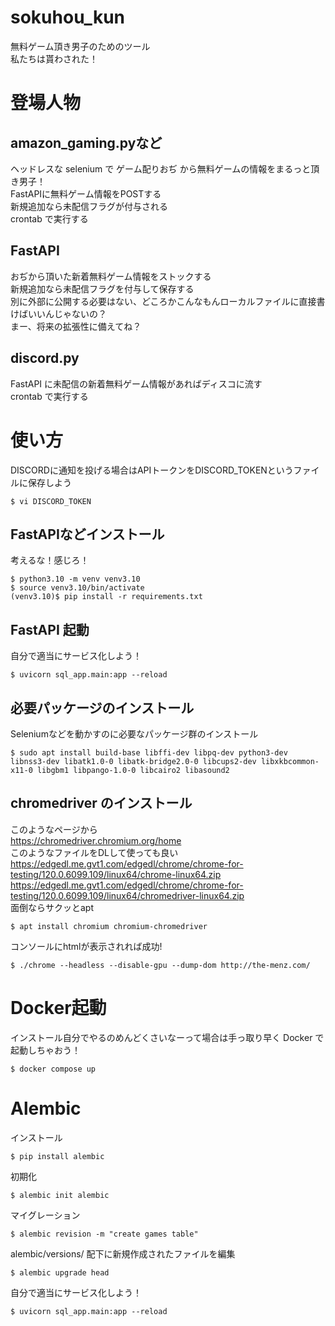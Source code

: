 # sokuhou_kun
無料ゲーム頂き男子のためのツール  
私たちは貰わされた！

# 登場人物
## amazon_gaming.pyなど
ヘッドレスな selenium で ゲーム配りおぢ から無料ゲームの情報をまるっと頂き男子！  
FastAPIに無料ゲーム情報をPOSTする  
新規追加なら未配信フラグが付与される  
crontab で実行する  

## FastAPI
おぢから頂いた新着無料ゲーム情報をストックする  
新規追加なら未配信フラグを付与して保存する  
別に外部に公開する必要はない、どころかこんなもんローカルファイルに直接書けばいいんじゃないの？  
まー、将来の拡張性に備えてね？  

## discord.py
FastAPI に未配信の新着無料ゲーム情報があればディスコに流す  
crontab で実行する  

# 使い方
DISCORDに通知を投げる場合はAPIトークンをDISCORD_TOKENというファイルに保存しよう
```
$ vi DISCORD_TOKEN
```

## FastAPIなどインストール
考えるな！感じろ！
```
$ python3.10 -m venv venv3.10
$ source venv3.10/bin/activate
(venv3.10)$ pip install -r requirements.txt
```

## FastAPI 起動
自分で適当にサービス化しよう！
```
$ uvicorn sql_app.main:app --reload
```

## 必要パッケージのインストール
Seleniumなどを動かすのに必要なパッケージ群のインストール
```
$ sudo apt install build-base libffi-dev libpq-dev python3-dev libnss3-dev libatk1.0-0 libatk-bridge2.0-0 libcups2-dev libxkbcommon-x11-0 libgbm1 libpango-1.0-0 libcairo2 libasound2
```

## chromedriver のインストール
このようなページから  
https://chromedriver.chromium.org/home  
このようなファイルをDLして使っても良い  
https://edgedl.me.gvt1.com/edgedl/chrome/chrome-for-testing/120.0.6099.109/linux64/chrome-linux64.zip  
https://edgedl.me.gvt1.com/edgedl/chrome/chrome-for-testing/120.0.6099.109/linux64/chromedriver-linux64.zip  
面倒ならサクッとapt
```
$ apt install chromium chromium-chromedriver
```
  
コンソールにhtmlが表示されれば成功!  
```
$ ./chrome --headless --disable-gpu --dump-dom http://the-menz.com/
```

# Docker起動
インストール自分でやるのめんどくさいなーって場合は手っ取り早く Docker で起動しちゃおう！
```
$ docker compose up
```

# Alembic
インストール
```
$ pip install alembic
```

初期化
```
$ alembic init alembic
```

マイグレーション
```
$ alembic revision -m "create games table"
```

alembic/versions/ 配下に新規作成されたファイルを編集
```
$ alembic upgrade head
```


自分で適当にサービス化しよう！
```
$ uvicorn sql_app.main:app --reload
```

